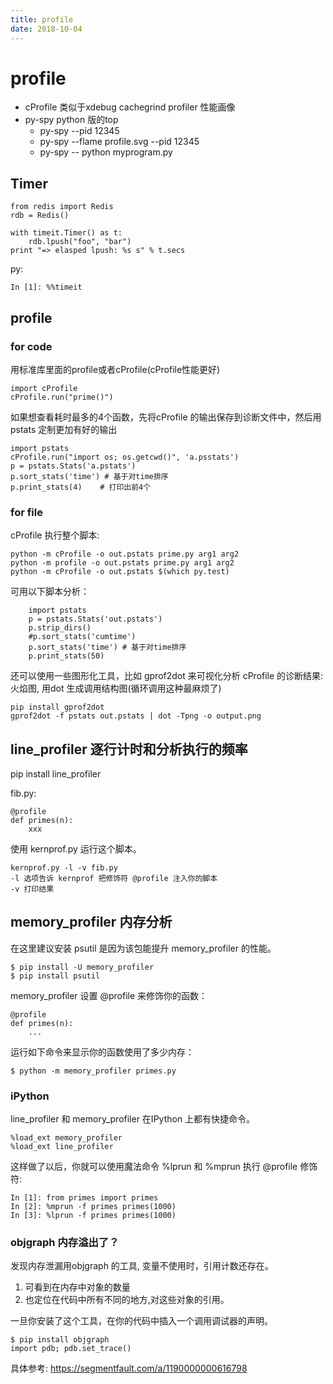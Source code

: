 ```yaml
---
title: profile
date: 2018-10-04
---
```

# profile
- cProfile
类似于xdebug cachegrind profiler 性能画像
- py-spy python 版的top
    - py-spy --pid 12345
    - py-spy --flame profile.svg --pid 12345
    - py-spy -- python myprogram.py

## Timer
    from redis import Redis
    rdb = Redis()

    with timeit.Timer() as t:
        rdb.lpush("foo", "bar")
    print "=> elasped lpush: %s s" % t.secs

py:

    In [1]: %%timeit

## profile
### for code
用标准库里面的profile或者cProfile(cProfile性能更好)

    import cProfile
    cProfile.run("prime()")

如果想查看耗时最多的4个函数，先将cProfile 的输出保存到诊断文件中，然后用 pstats 定制更加有好的输出

    import pstats
    cProfile.run("import os; os.getcwd()", 'a.psstats')
    p = pstats.Stats('a.pstats')
    p.sort_stats('time') # 基于对time排序
    p.print_stats(4)    # 打印出前4个

### for file
cProfile 执行整个脚本:

    python -m cProfile -o out.pstats prime.py arg1 arg2
    python -m profile -o out.pstats prime.py arg1 arg2
    python -m cProfile -o out.pstats $(which py.test)

可用以下脚本分析：
```
    import pstats
    p = pstats.Stats('out.pstats')
    p.strip_dirs()
    #p.sort_stats('cumtime')
    p.sort_stats('time') # 基于对time排序
    p.print_stats(50)
```

还可以使用一些图形化工具，比如 gprof2dot 来可视化分析 cProfile 的诊断结果: 火焰图,
用dot 生成调用结构图(循环调用这种最麻烦了)

    pip install gprof2dot
    gprof2dot -f pstats out.pstats | dot -Tpng -o output.png

## line_profiler 逐行计时和分析执行的频率
pip install line_profiler

fib.py:

    @profile
    def primes(n): 
        xxx
    
使用 kernprof.py 运行这个脚本。

    kernprof.py -l -v fib.py
    -l 选项告诉 kernprof 把修饰符 @profile 注入你的脚本
    -v 打印结果


## memory_profiler 内存分析
在这里建议安装 psutil 是因为该包能提升 memory_profiler 的性能。

    $ pip install -U memory_profiler
    $ pip install psutil

memory_profiler 设置 @profile 来修饰你的函数：

    @profile
    def primes(n): 
        ...

运行如下命令来显示你的函数使用了多少内存：

    $ python -m memory_profiler primes.py

### iPython
line_profiler 和 memory_profiler 在IPython 上都有快捷命令。

    %load_ext memory_profiler
    %load_ext line_profiler

这样做了以后，你就可以使用魔法命令 %lprun 和 %mprun 执行 @profile 修饰符:

    In [1]: from primes import primes
    In [2]: %mprun -f primes primes(1000)
    In [3]: %lprun -f primes primes(1000)

### objgraph 内存溢出了？
发现内存泄漏用objgraph 的工具, 变量不使用时，引用计数还存在。
1. 可看到在内存中对象的数量
2. 也定位在代码中所有不同的地方,对这些对象的引用。

一旦你安装了这个工具，在你的代码中插入一个调用调试器的声明。

    $ pip install objgraph
    import pdb; pdb.set_trace()

具体参考: https://segmentfault.com/a/1190000000616798